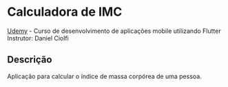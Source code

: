 # Calculadora de IMC  
[Udemy](https://www.udemy.com/course/curso-completo-flutter-app-android-ios/) - Curso de desenvolvimento de aplicações mobile utilizando Flutter  
Instrutor: Daniel Ciolfi  


## Descrição  
Aplicação para calcular o índice de massa corpórea de uma pessoa.
 